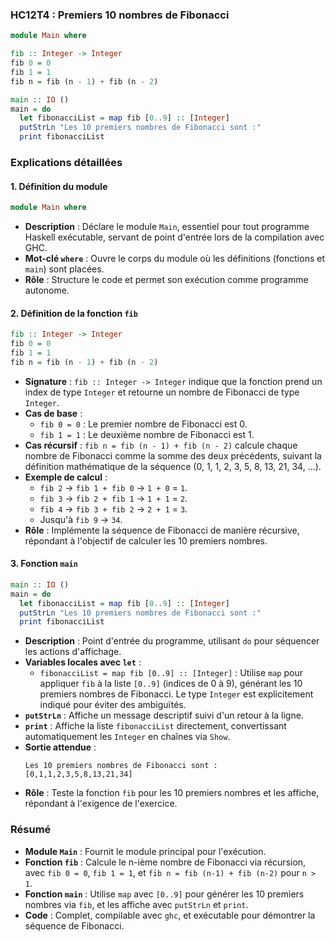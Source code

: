 ### HC12T4 : Premiers 10 nombres de Fibonacci

```haskell
module Main where

fib :: Integer -> Integer
fib 0 = 0
fib 1 = 1
fib n = fib (n - 1) + fib (n - 2)

main :: IO ()
main = do
  let fibonacciList = map fib [0..9] :: [Integer]
  putStrLn "Les 10 premiers nombres de Fibonacci sont :"
  print fibonacciList
```

### Explications détaillées

#### 1. Définition du module
```haskell
module Main where
```
- **Description** : Déclare le module `Main`, essentiel pour tout programme Haskell exécutable, servant de point d'entrée lors de la compilation avec GHC.
- **Mot-clé `where`** : Ouvre le corps du module où les définitions (fonctions et `main`) sont placées.
- **Rôle** : Structure le code et permet son exécution comme programme autonome.

#### 2. Définition de la fonction `fib`
```haskell
fib :: Integer -> Integer
fib 0 = 0
fib 1 = 1
fib n = fib (n - 1) + fib (n - 2)
```
- **Signature** : `fib :: Integer -> Integer` indique que la fonction prend un index de type `Integer` et retourne un nombre de Fibonacci de type `Integer`.
- **Cas de base** :
  - `fib 0 = 0` : Le premier nombre de Fibonacci est 0.
  - `fib 1 = 1` : Le deuxième nombre de Fibonacci est 1.
- **Cas récursif** : `fib n = fib (n - 1) + fib (n - 2)` calcule chaque nombre de Fibonacci comme la somme des deux précédents, suivant la définition mathématique de la séquence (0, 1, 1, 2, 3, 5, 8, 13, 21, 34, ...).
- **Exemple de calcul** :
  - `fib 2` → `fib 1 + fib 0` → `1 + 0` = `1`.
  - `fib 3` → `fib 2 + fib 1` → `1 + 1` = `2`.
  - `fib 4` → `fib 3 + fib 2` → `2 + 1` = `3`.
  - Jusqu'à `fib 9` → `34`.
- **Rôle** : Implémente la séquence de Fibonacci de manière récursive, répondant à l'objectif de calculer les 10 premiers nombres.

#### 3. Fonction `main`
```haskell
main :: IO ()
main = do
  let fibonacciList = map fib [0..9] :: [Integer]
  putStrLn "Les 10 premiers nombres de Fibonacci sont :"
  print fibonacciList
```
- **Description** : Point d'entrée du programme, utilisant `do` pour séquencer les actions d'affichage.
- **Variables locales avec `let`** :
  - `fibonacciList = map fib [0..9] :: [Integer]` : Utilise `map` pour appliquer `fib` à la liste `[0..9]` (indices de 0 à 9), générant les 10 premiers nombres de Fibonacci. Le type `Integer` est explicitement indiqué pour éviter des ambiguïtés.
- **`putStrLn`** : Affiche un message descriptif suivi d'un retour à la ligne.
- **`print`** : Affiche la liste `fibonacciList` directement, convertissant automatiquement les `Integer` en chaînes via `Show`.
- **Sortie attendue** : 
  ```
  Les 10 premiers nombres de Fibonacci sont :
  [0,1,1,2,3,5,8,13,21,34]
  ```
- **Rôle** : Teste la fonction `fib` pour les 10 premiers nombres et les affiche, répondant à l'exigence de l'exercice.

### Résumé
- **Module `Main`** : Fournit le module principal pour l'exécution.
- **Fonction `fib`** : Calcule le n-ième nombre de Fibonacci via récursion, avec `fib 0 = 0`, `fib 1 = 1`, et `fib n = fib (n-1) + fib (n-2)` pour `n > 1`.
- **Fonction `main`** : Utilise `map` avec `[0..9]` pour générer les 10 premiers nombres via `fib`, et les affiche avec `putStrLn` et `print`.
- **Code** : Complet, compilable avec `ghc`, et exécutable pour démontrer la séquence de Fibonacci.
